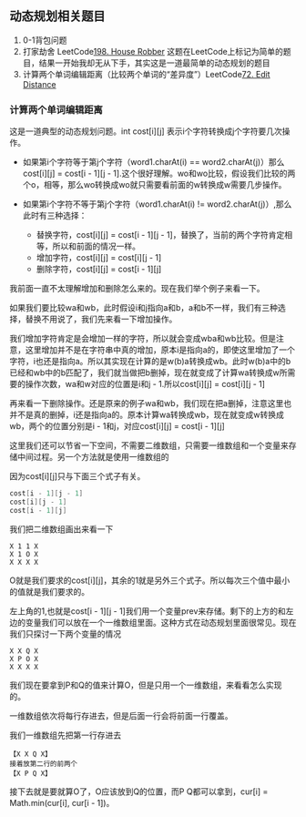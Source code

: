 ## 动态规划相关题目
 1. 0-1背包问题
 2. 打家劫舍 LeetCode[198. House Robber](https://leetcode.com/problems/house-robber/)
    这题在LeetCode上标记为简单的题目，结果一开始我却无从下手，其实这是一道最简单的动态规划的题目
 3. 计算两个单词编辑距离（比较两个单词的“差异度”）LeetCode[72. Edit Distance](https://leetcode.com/problems/edit-distance/)

 

### 计算两个单词编辑距离
这是一道典型的动态规划问题。int cost\[i][j] 表示i个字符转换成j个字符要几次操作。

- 如果第i个字符等于第j个字符（word1.charAt(i) == word2.charAt(j)）那么cost\[i][j] = cost\[i - 1][j - 1].这个很好理解。wo和wo比较，假设我们比较的两个o，相等，那么wo转换成wo就只需要看前面的w转换成w需要几步操作。

- 如果第i个字符不等于第j个字符（word1.charAt(i) != word2.charAt(j)）,那么此时有三种选择：
  - 替换字符，cost\[i][j] = cost\[i - 1][j - 1]，替换了，当前的两个字符肯定相等，所以和前面的情况一样。
  - 增加字符，cost\[i][j] = cost\[i][j - 1]
  - 删除字符，cost\[i][j] = cost\[i - 1][j]

我前面一直不太理解增加和删除怎么来的。现在我们举个例子来看一下。

如果我们要比较wa和wb，此时假设i和j指向a和b，a和b不一样，我们有三种选择，替换不用说了，我们先来看一下增加操作。

我们增加字符肯定是会增加一样的字符，所以就会变成wba和wb比较。但是注意，这里增加并不是在字符串中真的增加，原本i是指向a的，即使这里增加了一个字符，i也还是指向a。所以其实现在计算的是w(b)a转换成wb。此时w(b)a中的b已经和wb中的b匹配了，我们就当做把b删掉，现在就变成了计算wa转换成w所需要的操作次数，wa和w对应的位置是i和j - 1.所以cost\[i][j] = cost\[i][j - 1]

再来看一下删除操作。还是原来的例子wa和wb，我们现在把a删掉，注意这里也并不是真的删掉，i还是指向a的。原本计算wa转换成wb，现在就变成w转换成wb，两个的位置分别是i - 1和j，对应cost\[i][j] = cost\[i - 1][j]

这里我们还可以节省一下空间，不需要二维数组，只需要一维数组和一个变量来存储中间过程。另一个方法就是使用一维数组的

因为cost\[i][j]只与下面三个式子有关。

```java
cost[i - 1][j - 1]
cost[i][j - 1]
cost[i - 1][j]
```

我们把二维数组画出来看一下

```
X 1 1 X
X 1 O X
X X X X
```

O就是我们要求的cost\[i][j]，其余的1就是另外三个式子。所以每次三个值中最小的值就是我们要求的。

左上角的1,也就是cost\[i - 1][j - 1]我们用一个变量prev来存储。剩下的上方的和左边的变量我们可以放在一个一维数组里面。这种方式在动态规划里面很常见。现在我们只探讨一下两个变量的情况

```
X X Q X
X P O X
X X X X
```

我们现在要拿到P和Q的值来计算O，但是只用一个一维数组，来看看怎么实现的。

一维数组依次将每行存进去，但是后面一行会将前面一行覆盖。

我们一维数组先把第一行存进去

```
【X X Q X】
接着放第二行的前两个
【X P Q X】
```

接下去就是要就算O了，O应该放到Q的位置，而P Q都可以拿到，cur[i] = Math.min(cur[i], cur[i - 1])。